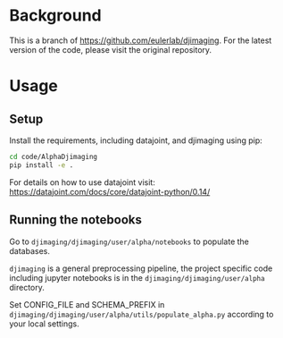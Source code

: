 # Background

This is a branch of https://github.com/eulerlab/djimaging.
For the latest version of the code, please visit the original repository.

# Usage

## Setup
Install the requirements, including datajoint, and djimaging using pip:
```bash
cd code/AlphaDjimaging
pip install -e .
```

For details on how to use datajoint visit: https://datajoint.com/docs/core/datajoint-python/0.14/

## Running the notebooks
Go to ``djimaging/djimaging/user/alpha/notebooks`` to populate the databases.

``djimaging`` is a general preprocessing pipeline, the project specific code including jupyter notebooks is in the `djimaging/djimaging/user/alpha` directory.

Set CONFIG_FILE and SCHEMA_PREFIX in `djimaging/djimaging/user/alpha/utils/populate_alpha.py` according to your local settings.

